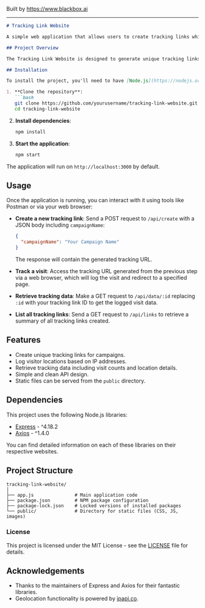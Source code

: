 
Built by https://www.blackbox.ai

---

```markdown
# Tracking Link Website

A simple web application that allows users to create tracking links which log visitor locations and display them on a map. This project is built using Node.js and Express.

## Project Overview

The Tracking Link Website is designed to generate unique tracking links for various campaigns. Users can create tracking links that, when accessed, will log the visitor's location based on their IP address using a geolocation API. The application provides APIs to retrieve the tracking data, allowing users to monitor visits and locations effectively.

## Installation

To install the project, you'll need to have [Node.js](https://nodejs.org) installed. Once you have Node.js set up, you can follow these steps:

1. **Clone the repository**:
   ```bash
   git clone https://github.com/yourusername/tracking-link-website.git
   cd tracking-link-website
   ```

2. **Install dependencies**:
   ```bash
   npm install
   ```

3. **Start the application**:
   ```bash
   npm start
   ```

The application will run on `http://localhost:3000` by default.

## Usage

Once the application is running, you can interact with it using tools like Postman or via your web browser:

- **Create a new tracking link**:
  Send a POST request to `/api/create` with a JSON body including `campaignName`:
  ```json
  {
    "campaignName": "Your Campaign Name"
  }
  ```
  The response will contain the generated tracking URL.

- **Track a visit**:
  Access the tracking URL generated from the previous step via a web browser, which will log the visit and redirect to a specified page.

- **Retrieve tracking data**:
  Make a GET request to `/api/data/:id` replacing `:id` with your tracking link ID to get the logged visit data.

- **List all tracking links**:
  Send a GET request to `/api/links` to retrieve a summary of all tracking links created.

## Features

- Create unique tracking links for campaigns.
- Log visitor locations based on IP addresses.
- Retrieve tracking data including visit counts and location details.
- Simple and clean API design.
- Static files can be served from the `public` directory.

## Dependencies

This project uses the following Node.js libraries:

- [Express](https://expressjs.com/) - ^4.18.2
- [Axios](https://axios-http.com/) - ^1.4.0

You can find detailed information on each of these libraries on their respective websites.

## Project Structure

```
tracking-link-website/
│
├── app.js               # Main application code
├── package.json         # NPM package configuration
├── package-lock.json    # Locked versions of installed packages
└── public/              # Directory for static files (CSS, JS, images)
```

### License

This project is licensed under the MIT License - see the [LICENSE](LICENSE) file for details.

## Acknowledgements

- Thanks to the maintainers of Express and Axios for their fantastic libraries.
- Geolocation functionality is powered by [ipapi.co](https://ipapi.co).
```